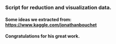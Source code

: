 ### Script for reduction and visualization data.
#### Some ideas we extracted from: https://www.kaggle.com/jonathanbouchet
#### Congratulations for his great work.
